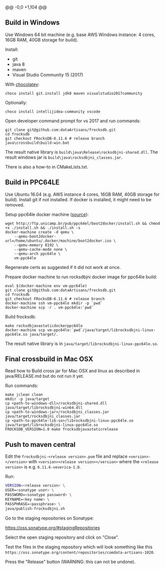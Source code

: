
@@ -0,0 +1,104 @@
## Build in Windows

Use Windows 64 bit machine (e.g. base AWS Windows instance: 4 cores, 16GB RAM, 40GB storage for build).

Install:
 * git
 * java 8
 * maven
 * Visual Studio Community 15 (2017)

With [chocolatey](https://chocolatey.org/install):

    choco install git.install jdk8 maven visualstudio2017community

Optionally:

    choco install intellijidea-community vscode

Open developer command prompt for vs 2017 and run commands:

    git clone git@github.com:dataArtisans/frocksdb.git
    cd frocksdb
    git checkout FRocksDB-6.11.6 # release branch
    java\crossbuild\build-win.bat

The result native library is `build\java\Release\rocksdbjni-shared.dll`.
The result windows jar is `build\java\rocksdbjni_classes.jar`.

There is also a how-to in CMakeLists.txt.

## Build in PPC64LE

Use Ubuntu 16.04 (e.g. AWS instance 4 cores, 16GB RAM, 40GB storage for build).
Install git if not installed. If docker is installed, it might need to be removed.

Setup ppc64le docker machine ([source](https://developer.ibm.com/linuxonpower/2017/06/08/build-test-ppc64le-docker-images-intel/)):

    wget http://ftp.unicamp.br/pub/ppc64el/boot2docker/install.sh && chmod +x ./install.sh && ./install.sh -s
    docker-machine create -d qemu \
        --qemu-boot2docker-url=/home/ubuntu/.docker/machine/boot2docker.iso \
        --qemu-memory 8192 \
        --qemu-cache-mode none \
        --qemu-arch ppc64le \
        vm-ppc64le

Regenerate certs as suggested if it did not work at once.

Prepare docker machine to run rocksdbjni docker image for ppc64le build:

    eval $(docker-machine env vm-ppc64le)
    git clone git@github.com:dataArtisans/frocksdb.git
    cd frocksdb
    git checkout FRocksDB-6.11.6 # release branch
    docker-machine ssh vm-ppc64le mkdir -p `pwd`
    docker-machine scp -r . vm-ppc64le:`pwd`

Build frocksdb:

    make rocksdbjavastaticdockerppc64le
    docker-machine scp vm-ppc64le:`pwd`/java/target/librocksdbjni-linux-ppc64le.so java/target/.

The result native library is in `java/target/librocksdbjni-linux-ppc64le.so`.

## Final crossbuild in Mac OSX

Read how to Build cross jar for Mac OSX and linux as described in java/RELEASE.md but do not run it yet.

Run commands:

    make jclean clean
    mkdir -p java/target
    cp <path-to-windows-dll>/rocksdbjni-shared.dll java/target/librocksdbjni-win64.dll
    cp <path-to-windows-jar>/rocksdbjni_classes.jar java/target/rocksdbjni_classes.jar
    cp <path-to-ppc64le-lib-so>/librocksdbjni-linux-ppc64le.so java/target/librocksdbjni-linux-ppc64le.so
    FROCKSDB_VERSION=1.0 make frocksdbjavastaticrelease

## Push to maven central

Edit the `frocksdbjni-<release version>.pom` file and replace 
`<version>-</version>` 
with 
`<version><release version></version>` 
where the `<release version>` is e.g. `6.11.6-veverica-1.0`.

Run:
```bash
VERSION=<release version> \
USER=<sonatype user> \
PASSWORD=<sonatype password> \
KEYNAME=<key name> \
PASSPHRASE=<passphrase> \
java/publish-frocksdbjni.sh
```

Go to the staging repositories on Sonatype:

https://oss.sonatype.org/#stagingRepositories

Select the open staging repository and click on "Close".

Test the files in the staging repository 
which will look something like this `https://oss.sonatype.org/content/repositories/comdata-artisans-1020`.

Press the "Release" button (WARNING: this can not be undone).
